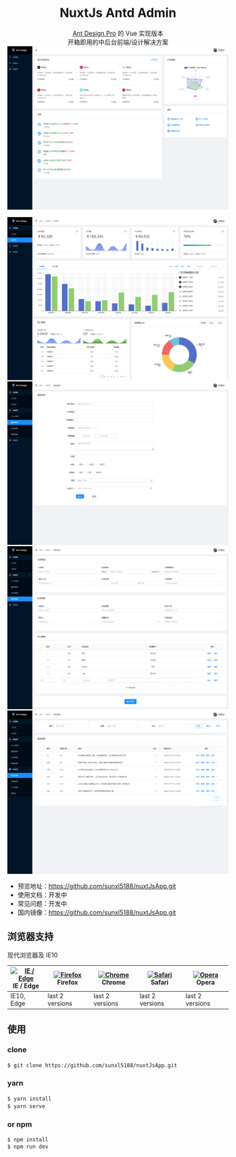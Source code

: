 <h1 align="center">NuxtJs Antd Admin</h1>

<div align="center">
  
[Ant Design Pro](https://github.com/ant-design/ant-design-pro) 的 Vue 实现版本  
开箱即用的中后台前端/设计解决方案
![image](./assets/images/preview.png)  
  
![image](./assets/images/preview-nine.png)
![image](./assets/images/preview-nine2.png)
![image](./assets/images/preview-nine3.png)
![image](./assets/images/preview-nine4.png)
</div>

- 预览地址：https://github.com/sunxl5188/nuxtJsApp.git
- 使用文档：开发中
- 常见问题：开发中
- 国内镜像：https://github.com/sunxl5188/nuxtJsApp.git

## 浏览器支持
现代浏览器及 IE10

| [<img src="https://raw.githubusercontent.com/alrra/browser-logos/master/src/edge/edge_48x48.png" alt="IE / Edge" width="24px" height="24px" />](http://godban.github.io/browsers-support-badges/)</br>IE / Edge | [<img src="https://raw.githubusercontent.com/alrra/browser-logos/master/src/firefox/firefox_48x48.png" alt="Firefox" width="24px" height="24px" />](http://godban.github.io/browsers-support-badges/)</br>Firefox | [<img src="https://raw.githubusercontent.com/alrra/browser-logos/master/src/chrome/chrome_48x48.png" alt="Chrome" width="24px" height="24px" />](http://godban.github.io/browsers-support-badges/)</br>Chrome | [<img src="https://raw.githubusercontent.com/alrra/browser-logos/master/src/safari/safari_48x48.png" alt="Safari" width="24px" height="24px" />](http://godban.github.io/browsers-support-badges/)</br>Safari | [<img src="https://raw.githubusercontent.com/alrra/browser-logos/master/src/opera/opera_48x48.png" alt="Opera" width="24px" height="24px" />](http://godban.github.io/browsers-support-badges/)</br>Opera |
| --- | --- | --- | --- | --- |
| IE10, Edge | last 2 versions | last 2 versions | last 2 versions | last 2 versions |

## 使用
### clone
```bash
$ git clone https://github.com/sunxl5188/nuxtJsApp.git
```
### yarn
```bash
$ yarn install
$ yarn serve
```
### or npm
```
$ npm install
$ npm run dev
```

